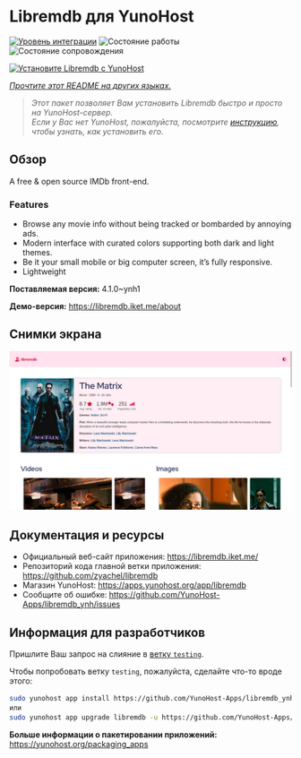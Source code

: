 <!--
Важно: этот README был автоматически сгенерирован <https://github.com/YunoHost/apps/tree/master/tools/readme_generator>
Он НЕ ДОЛЖЕН редактироваться вручную.
-->

# Libremdb для YunoHost

[![Уровень интеграции](https://apps.yunohost.org/badge/integration/libremdb)](https://ci-apps.yunohost.org/ci/apps/libremdb/)
![Состояние работы](https://apps.yunohost.org/badge/state/libremdb)
![Состояние сопровождения](https://apps.yunohost.org/badge/maintained/libremdb)

[![Установите Libremdb с YunoHost](https://install-app.yunohost.org/install-with-yunohost.svg)](https://install-app.yunohost.org/?app=libremdb)

*[Прочтите этот README на других языках.](./ALL_README.md)*

> *Этот пакет позволяет Вам установить Libremdb быстро и просто на YunoHost-сервер.*  
> *Если у Вас нет YunoHost, пожалуйста, посмотрите [инструкцию](https://yunohost.org/install), чтобы узнать, как установить его.*

## Обзор

A free & open source IMDb front-end.

### Features

- Browse any movie info without being tracked or bombarded by annoying ads.
- Modern interface with curated colors supporting both dark and light themes.
- Be it your small mobile or big computer screen, it’s fully responsive.
- Lightweight



**Поставляемая версия:** 4.1.0~ynh1

**Демо-версия:** <https://libremdb.iket.me/about>

## Снимки экрана

![Снимок экрана Libremdb](./doc/screenshots/screenshot.png)

## Документация и ресурсы

- Официальный веб-сайт приложения: <https://libremdb.iket.me/>
- Репозиторий кода главной ветки приложения: <https://github.com/zyachel/libremdb>
- Магазин YunoHost: <https://apps.yunohost.org/app/libremdb>
- Сообщите об ошибке: <https://github.com/YunoHost-Apps/libremdb_ynh/issues>

## Информация для разработчиков

Пришлите Ваш запрос на слияние в [ветку `testing`](https://github.com/YunoHost-Apps/libremdb_ynh/tree/testing).

Чтобы попробовать ветку `testing`, пожалуйста, сделайте что-то вроде этого:

```bash
sudo yunohost app install https://github.com/YunoHost-Apps/libremdb_ynh/tree/testing --debug
или
sudo yunohost app upgrade libremdb -u https://github.com/YunoHost-Apps/libremdb_ynh/tree/testing --debug
```

**Больше информации о пакетировании приложений:** <https://yunohost.org/packaging_apps>
